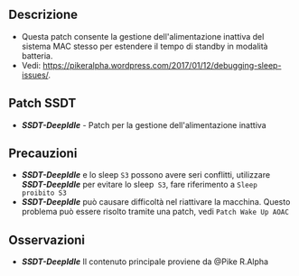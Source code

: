 ## Descrizione

- Questa patch consente la gestione dell'alimentazione inattiva del sistema MAC stesso per estendere il tempo di standby in modalità batteria.
- Vedi: <https://pikeralpha.wordpress.com/2017/01/12/debugging-sleep-issues/>.

## Patch SSDT

- ***SSDT-DeepIdle*** - Patch per la gestione dell'alimentazione inattiva

## Precauzioni

- ***SSDT-DeepIdle*** e lo sleep `S3` possono avere seri conflitti, utilizzare ***SSDT-DeepIdle*** per evitare lo sleep` S3`, fare riferimento a `Sleep proibito S3`
- ***SSDT-DeepIdle*** può causare difficoltà nel riattivare la macchina. Questo problema può essere risolto tramite una patch, vedi `Patch Wake Up AOAC`

## Osservazioni

- ***SSDT-DeepIdle*** Il contenuto principale proviene da @Pike R.Alpha
